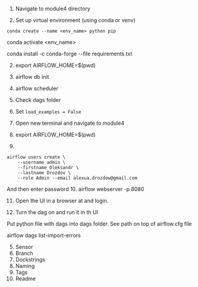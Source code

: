 1. Navigate to module4 directory

2. Set up virtual environment (using conda or venv)
```
conda create --name <env_name> python pip
```
conda activate <env_name>

conda install -c conda-forge --file requirements.txt

2. export AIRFLOW_HOME=$(pwd)

3. airflow db init

4. airflow scheduler

5. Check dags folder

6. Set `load_examples = False`

7. Open new terminal and navigate to module4

8. export AIRFLOW_HOME=$(pwd)

9. 
```
airflow users create \
    --username admin \
    --firstname Oleksandr \
    --lastname Drozdov \
    --role Admin --email alexua.drozdow@gmail.com
```
And then enter password
10. airflow webserver -p 8080

11. Open the UI in a browser at and login.

11. Turn the dag on and run it in th UI

Put python file with dags into dags folder. See path on top of airflow.cfg file

airflow dags list-import-errors


5. Sensor
6. Branch
9. Dockstrings
10. Naming
11. Tags
12. Readme